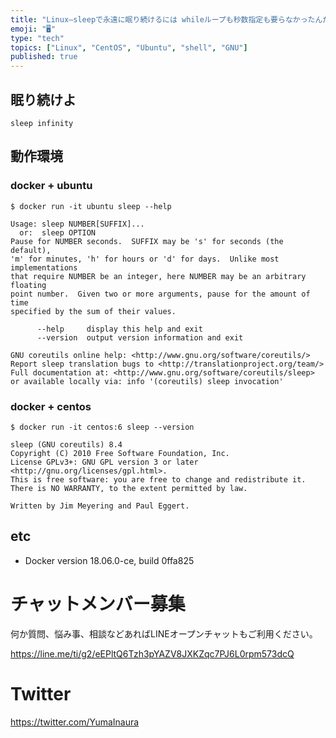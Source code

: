```yaml
---
title: "Linux—sleepで永遠に眠り続けるには whileループも秒数指定も要らなかったんだ"
emoji: "🖥"
type: "tech"
topics: ["Linux", "CentOS", "Ubuntu", "shell", "GNU"]
published: true
---
```


## 眠り続けよ

```
sleep infinity
```

## 動作環境

### docker + ubuntu 

```
$ docker run -it ubuntu sleep --help

Usage: sleep NUMBER[SUFFIX]...
  or:  sleep OPTION
Pause for NUMBER seconds.  SUFFIX may be 's' for seconds (the default),
'm' for minutes, 'h' for hours or 'd' for days.  Unlike most implementations
that require NUMBER be an integer, here NUMBER may be an arbitrary floating
point number.  Given two or more arguments, pause for the amount of time
specified by the sum of their values.

      --help     display this help and exit
      --version  output version information and exit

GNU coreutils online help: <http://www.gnu.org/software/coreutils/>
Report sleep translation bugs to <http://translationproject.org/team/>
Full documentation at: <http://www.gnu.org/software/coreutils/sleep>
or available locally via: info '(coreutils) sleep invocation'
```

### docker + centos 

```
$ docker run -it centos:6 sleep --version

sleep (GNU coreutils) 8.4
Copyright (C) 2010 Free Software Foundation, Inc.
License GPLv3+: GNU GPL version 3 or later <http://gnu.org/licenses/gpl.html>.
This is free software: you are free to change and redistribute it.
There is NO WARRANTY, to the extent permitted by law.

Written by Jim Meyering and Paul Eggert.
```

## etc

- Docker version 18.06.0-ce, build 0ffa825









<!-- Update From Qiita API -->

# チャットメンバー募集


何か質問、悩み事、相談などあればLINEオープンチャットもご利用ください。

https://line.me/ti/g2/eEPltQ6Tzh3pYAZV8JXKZqc7PJ6L0rpm573dcQ





# Twitter


https://twitter.com/YumaInaura


<!-- Update From Qiita API -->


